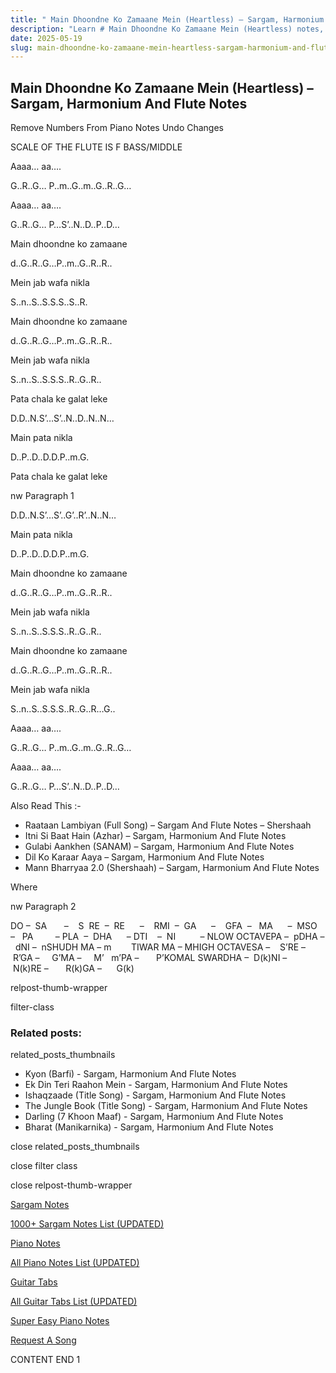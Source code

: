 ```yaml
---
title: " Main Dhoondne Ko Zamaane Mein (Heartless) – Sargam, Harmonium And Flute Notes"
description: "Learn # Main Dhoondne Ko Zamaane Mein (Heartless) notes, sargam, harmonium notations and flute notes. Easy step-by-step tutorial for beginners."
date: 2025-05-19
slug: main-dhoondne-ko-zamaane-mein-heartless-sargam-harmonium-and-flute-notes
---
```


## Main Dhoondne Ko Zamaane Mein (Heartless) – Sargam, Harmonium And Flute Notes

Remove Numbers From Piano Notes
Undo Changes

SCALE OF THE FLUTE IS F BASS/MIDDLE

Aaaa… aa….

G..R..G… P..m..G..m..G..R..G…

Aaaa… aa….

G..R..G… P…S’..N..D..P..D…

Main dhoondne ko zamaane

d..G..R..G…P..m..G..R..R..

Mein jab wafa nikla

S..n..S..S.S.S..S..R.

Main dhoondne ko zamaane

d..G..R..G…P..m..G..R..R..

Mein jab wafa nikla

S..n..S..S.S.S..R..G..R..

Pata chala ke galat leke

D.D..N.S’…S’..N..D..N..N…

Main pata nikla

D..P..D..D.D.P..m.G.

Pata chala ke galat leke

nw Paragraph 1

D.D..N.S’…S’..G’..R’..N..N…

Main pata nikla

D..P..D..D.D.P..m.G.

Main dhoondne ko zamaane

d..G..R..G…P..m..G..R..R..

Mein jab wafa nikla

S..n..S..S.S.S..R..G..R..

Main dhoondne ko zamaane

d..G..R..G…P..m..G..R..R..

Mein jab wafa nikla

S..n..S..S.S.S..R..G..R…G..

Aaaa… aa….

G..R..G… P..m..G..m..G..R..G…

Aaaa… aa….

G..R..G… P…S’..N..D..P..D…

Also Read This :-

- Raataan Lambiyan (Full Song) – Sargam And Flute Notes – Shershaah
- Itni Si Baat Hain (Azhar) – Sargam, Harmonium And Flute Notes
- Gulabi Aankhen (SANAM) – Sargam, Harmonium And Flute Notes
- Dil Ko Karaar Aaya – Sargam, Harmonium And Flute Notes
- Mann Bharryaa 2.0 (Shershaah) – Sargam, Harmonium And Flute Notes

Where

nw Paragraph 2

DO –  SA       –    S  RE  –  RE      –    RMI  –  GA      –    GFA  –   MA      –  MSO  –   PA         – PLA  –  DHA      – DTI    –  NI          – NLOW OCTAVEPA –  pDHA –  dNI –  nSHUDH MA – m        TIWAR MA – MHIGH OCTAVESA –    S’RE –     R’GA –     G’MA –     M’   m’PA –       P’KOMAL SWARDHA –  D(k)NI –       N(k)RE –       R(k)GA –      G(k)

relpost-thumb-wrapper

filter-class

### Related posts:

related_posts_thumbnails

- Kyon (Barfi) - Sargam, Harmonium And Flute Notes
- Ek Din Teri Raahon Mein - Sargam, Harmonium And Flute Notes
- Ishaqzaade (Title Song) - Sargam, Harmonium And Flute Notes
- The Jungle Book (Title Song) - Sargam, Harmonium And Flute Notes
- Darling (7 Khoon Maaf) - Sargam, Harmonium And Flute Notes
- Bharat (Manikarnika) - Sargam, Harmonium And Flute Notes

close related_posts_thumbnails

close filter class

close relpost-thumb-wrapper

[Sargam Notes](/sargam-notes.html)

[1000+ Sargam Notes List (UPDATED)](/all-songs-list-sargam-notes.html)

[Piano Notes](/piano-notes.html)

[All Piano Notes List (UPDATED)](/all-songs-list-piano-notes.html)

[Guitar Tabs](/guitar-tabs.html)

[All Guitar Tabs List (UPDATED)](/all-songs-list-guitar-tabs.html)

[Super Easy Piano Notes](https://studywall.in/)

[Request A Song](/request-a-song.html)

CONTENT END 1
